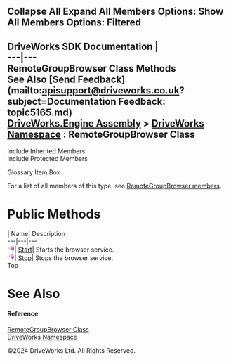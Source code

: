       

 Collapse All Expand All  Members Options: Show All  Members Options: Filtered   
---  
DriveWorks SDK Documentation  |   
---|---  
RemoteGroupBrowser Class Methods   
See Also [Send Feedback](mailto:apisupport@driveworks.co.uk?subject=Documentation Feedback: topic5165.md)  
[DriveWorks.Engine Assembly](topic2156.md) > [DriveWorks Namespace](topic2159.md) : RemoteGroupBrowser Class  
---  
  
Include Inherited Members    
Include Protected Members    


Glossary Item Box

For a list of all members of this type, see [RemoteGroupBrowser members](topic5166.md).

# Public Methods

| Name| Description  
---|---|---  
![Public Method](dotnetimages/publicMethod.gif)| [Start](topic5172.md)| Starts the browser service.   
![Public Method](dotnetimages/publicMethod.gif)| [Stop](topic5173.md)| Stops the browser service.   
Top

# See Also

#### Reference

[RemoteGroupBrowser Class](topic5165.md)   
[DriveWorks Namespace](topic2159.md)

©2024 DriveWorks Ltd. All Rights Reserved.
